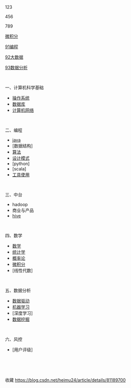123

456

789

[微积分](00fiinal/02微积分.md)

[91编程](00fiinal/91编程.md)

[92大数据](00fiinal/92大数据.md)

[93数据分析](00fiinal/93数据分析.md)

<br>

一、计算机科学基础
- [操作系统](00fiinal/10操作系统.md)
- [数据库](00fiinal/11数据库.md)
- [计算机网络](00fiinal/12计算机网络.md)

<br>

二、编程
- [java](00fiinal/20java.md)
- [数据结构]
- [算法](00fiinal/21算法.md)
- [设计模式](00fiinal/22设计模式.md)
- [python]
- [scala]
- [工具使用](00fiinal/23工具使用.md)

<br>

三、中台
- hadoop
- 商业与产品
- [hive](00fiinal/24hive.md)

<br>

四、数学
- [数学](00fiinal/17数学.md)
- [统计学](00fiinal/14统计学.md)
- [概率论](00fiinal/15概率论.md)
- [微积分](00fiinal/16微积分.md)
- [线性代数]

<br>

五、数据分析
- [数据驱动](00fiinal/13数据驱动.md)
- [机器学习](00fiinal/18机器学习.md)
- [深度学习]
- [数据挖掘](00fiinal/19数据挖掘.md)

<br>

六、风控
- [用户评级]

<br><br><br>

收藏
https://blog.csdn.net/heimu24/article/details/81189700